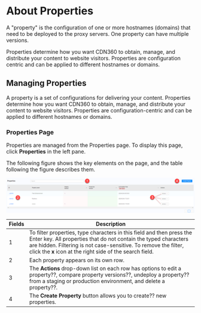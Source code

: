 # About Properties

A "property" is the configuration of one or more hostnames (domains) that need to be deployed to the proxy servers. One property can have multiple versions.

Properties determine how you want CDN360 to obtain, manage, and distribute your content to website visitors. Properties are configuration centric and can be applied to different hostnames or domains.

## Managing Properties

A property is a set of configurations for delivering your content. Properties determine how you want CDN360 to obtain, manage, and distribute your content to website visitors. Properties are configuration-centric and can be applied to different hostnames or domains.

### Properties Page

Properties are managed from the Properties page. To display this page, click **Properties** in the left pane.

The following figure shows the key elements on the page, and the table following the figure describes them.

![null](<../../resources/images/Properties Page.png>)

| **Fields** | **Description** |
| ---------- | --------------- |
| 1 | To filter properties, type characters in this field and then press the Enter key. All properties that do not contain the typed characters are hidden. Filtering is not case-sensitive. To remove the filter, click the **x** icon at the right side of the search field. |
| 2 | Each property appears on its own row. |
| 3 | The **Actions** drop-down list on each row has options to edit a property??, compare property versions??, undeploy a property?? from a staging or production environment, and delete a property??. |
| 4 | The **Create Property** button allows you to create?? new properties.|